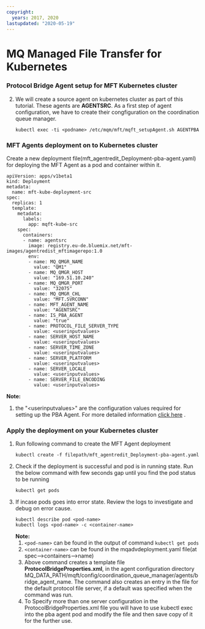```yaml
---
copyright:
  years: 2017, 2020
lastupdated: "2020-05-19"
---
```


# MQ Managed File Transfer for Kubernetes

### Protocol Bridge Agent setup for MFT Kubernetes cluster

2. We will create a source agent on kubernetes cluster as part of this tutorial. These agents are **AGENTSRC**. As a first step of agent configuration, we have to create their congfiguration on the coordination queue manager.

    ```
    kubectl exec -ti <podname> /etc/mqm/mft/mqft_setupAgent.sh AGENTPBA
    ```
### MFT Agents deployment on to Kubernetes cluster

Create a new deployment file(mft_agentredit_Deployment-pba-agent.yaml) for deploying the MFT Agent as a pod and container within it.

```
apiVersion: apps/v1beta1
kind: Deployment
metadata:
  name: mft-kube-deployment-src
spec:
  replicas: 1
  template:
    metadata:
      labels:
        app: mqft-kube-src
    spec:
      containers:
      - name: agentsrc
        image: registry.eu-de.bluemix.net/mft-images/agentredist_mftimagerepo:1.0
        env:
        - name: MQ_QMGR_NAME
          value: "QM1"
        - name: MQ_QMGR_HOST
          value: "169.51.10.240"
        - name: MQ_QMGR_PORT
          value: "32075"
        - name: MQ_QMGR_CHL
          value: "MFT.SVRCONN"
        - name: MFT_AGENT_NAME
          value: "AGENTSRC"
        - name: IS_PBA_AGENT
          value: "true"
        - name: PROTOCOL_FILE_SERVER_TYPE
          value: <userinputvalues>
        - name: SERVER_HOST_NAME
          value: <userinputvalues>
        - name: SERVER_TIME_ZONE
          value: <userinputvalues>
        - name: SERVER_PLATFORM
          value: <userinputvalues>
        - name: SERVER_LOCALE
          value: <userinputvalues>
        - name: SERVER_FILE_ENCODING
          value: <userinputvalues>
```

  **Note:**     
  1. the \"<userinputvalues\>" are the configuration values required for setting up the PBA Agent. For more detailed information [click here](https://www.ibm.com/support/knowledgecenter/SSFKSJ_9.1.0/com.ibm.mq.ref.adm.doc/create_bridge_agent_cmd.htm) .

### Apply the deployment on your Kubernetes cluster

1. Run following command to create the MFT Agent deployment
    ```
    kubectl create -f filepath/mft_agentredit_Deployment-pba-agent.yaml
    ```
2. Check if the deployment is successful and pod is in running state. Run the below command with few seconds gap until you find the pod status to be running
    ```
    kubectl get pods
    ```
3. If incase pods goes into error state. Review the logs to investigate and debug on error cause.
    ```
    kubectl describe pod <pod-name>
    kubectl logs <pod-name> -c <container-name>
    ```
    **Note:** 
    1. `<pod-name>` can be found in the output of command `kubectl get pods`
    2. `<container-name>` can be found in the mqadvdeployment.yaml file(at spec-->containers-->name)
    3. Above command creates a template file **ProtocolBridgeProperties.xml**, in the agent configuration directory MQ_DATA_PATH/mqft/config/coordination_queue_manager/agents/bridge_agent_name. The command also creates an entry in the file for the default protocol file server, if a default was specified when the command was run.
    4. To Specify more than one server configuration in the ProtocolBridgeProperties.xml file you will have to use kubectl exec into the pba agent pod and modify the file and then save copy of it for the further use.